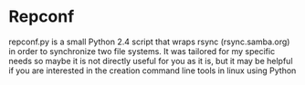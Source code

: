 Repconf
=======

repconf.py is a small Python 2.4 script that wraps rsync (rsync.samba.org) in order to
synchronize two file systems. It was tailored for my specific needs so maybe it is not
directly useful for you as it is, but it may be helpful if you are interested in
the creation command line tools in linux using Python